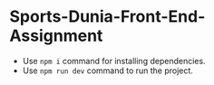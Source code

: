 # Sports-Dunia-Front-End-Assignment

- Use `npm i` command for installing dependencies.
- Use `npm run dev` command to run the project.
